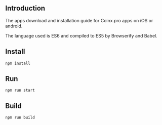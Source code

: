 ## Introduction

The apps download and installation guide for Coinx.pro apps on iOS or android.

The language used is ES6 and compiled to ES5 by Browserify and Babel.

## Install

```
npm install
```

## Run

```
npm run start
```

## Build

```
npm run build
```